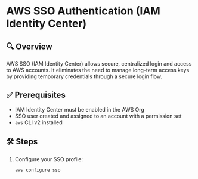 # AWS SSO Authentication (IAM Identity Center)

## 🔍 Overview
AWS SSO (IAM Identity Center) allows secure, centralized login and access to AWS accounts. It eliminates the need to manage long-term access keys by providing temporary credentials through a secure login flow.

## ✅ Prerequisites
- IAM Identity Center must be enabled in the AWS Org
- SSO user created and assigned to an account with a permission set
- `aws` CLI v2 installed

## 🛠 Steps

1. Configure your SSO profile:

   ```bash
   aws configure sso

